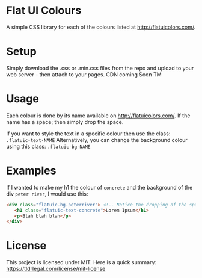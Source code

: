 # Flat UI Colours
A simple CSS library for each of the colours listed at http://flatuicolors.com/.

# Setup
Simply download the .css or .min.css files from the repo and upload to your web server - then attach to your pages. CDN coming Soon TM

# Usage
Each colour is done by its name available on http://flatuicolors.com/. If the name has a space; then simply drop the space.

If you want to style the text in a specific colour then use the class:
`.flatuic-text-NAME`
Alternatively, you can change the background colour using this class:
`.flatuic-bg-NAME`

# Examples
If I wanted to make my h1 the colour of `concrete` and the background of the div `peter river`, I would use this:
```html
<div class="flatuic-bg-peterriver"> <!-- Notice the dropping of the space in the colour name -->
   <h1 class="flatuic-text-concrete">Lorem Ipsum</h1>
   <p>Blah blah blah</p>
</div>
```
# License
This project is licensed under MIT. Here is a quick summary: https://tldrlegal.com/license/mit-license 
